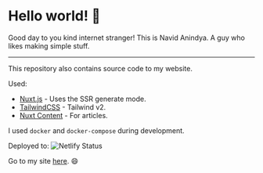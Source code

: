 # Hello world! :wave:

Good day to you kind internet stranger! This is Navid Anindya. A guy who likes making simple stuff.

---

This repository also contains source code to my website.

Used:
* [Nuxt.js](https://nuxtjs.org) - Uses the SSR generate mode.
* [TailwindCSS](https://tailwindcss.nuxtjs.org) - Tailwind v2.
* [Nuxt Content](https://content.nuxtjs.org/) - For articles.

I used `docker` and `docker-compose` during development.

Deployed to: ![Netlify Status](https://api.netlify.com/api/v1/badges/4ba8c74b-1eeb-4698-870d-5f059272b140/deploy-status)

Go to my site [here](https://navidanindya.info). :smile:
